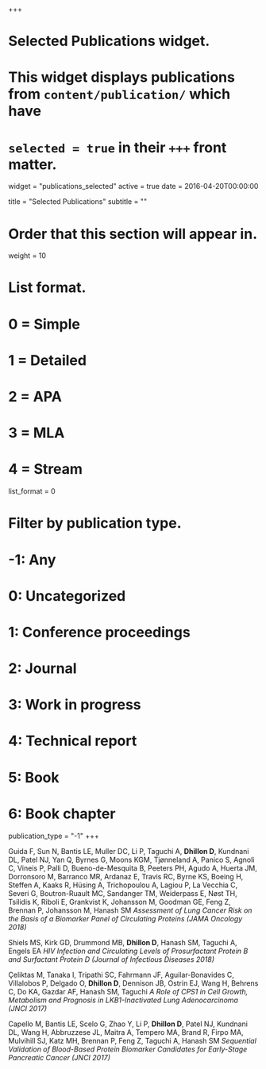 +++
# Selected Publications widget.
# This widget displays publications from `content/publication/` which have
# `selected = true` in their `+++` front matter.
widget = "publications_selected"
active = true
date = 2016-04-20T00:00:00

title = "Selected Publications"
subtitle = ""

# Order that this section will appear in.
weight = 10

# List format.
#   0 = Simple
#   1 = Detailed
#   2 = APA
#   3 = MLA
#   4 = Stream
list_format = 0

# Filter by publication type.
# -1: Any
#  0: Uncategorized
#  1: Conference proceedings
#  2: Journal
#  3: Work in progress
#  4: Technical report
#  5: Book
#  6: Book chapter
publication_type = "-1"
+++

Guida F, Sun N, Bantis LE, Muller DC, Li P, Taguchi A, **Dhillon D**, Kundnani DL, Patel NJ, Yan Q, Byrnes G, Moons KGM, Tjønneland A, Panico S, Agnoli C, Vineis P, Palli D, Bueno-de-Mesquita B, Peeters PH, Agudo A, Huerta JM, Dorronsoro M, Barranco MR, Ardanaz E, Travis RC, Byrne KS, Boeing H, Steffen A, Kaaks R, Hüsing A, Trichopoulou A, Lagiou P, La Vecchia C, Severi G, Boutron-Ruault MC, Sandanger TM, Weiderpass E, Nøst TH, Tsilidis K, Riboli E, Grankvist K, Johansson M, Goodman GE, Feng Z, Brennan P, Johansson M, Hanash SM *Assessment of Lung Cancer Risk on the Basis of a Biomarker Panel of Circulating Proteins (JAMA Oncology 2018)*



Shiels MS, Kirk GD, Drummond MB, **Dhillon D**, Hanash SM, Taguchi A, Engels EA *HIV Infection and Circulating Levels of Prosurfactant Protein B and Surfactant Protein D (Journal of Infectious Diseases 2018)* 



Çeliktas M, Tanaka I, Tripathi SC, Fahrmann JF, Aguilar-Bonavides C, Villalobos P, Delgado O, **Dhillon D**, Dennison JB, Ostrin EJ, Wang H, Behrens C, Do KA, Gazdar AF, Hanash SM, Taguchi *A Role of CPS1 in Cell Growth, Metabolism and Prognosis in LKB1-Inactivated Lung Adenocarcinoma (JNCI 2017)*



Capello M, Bantis LE, Scelo G, Zhao Y, Li P, **Dhillon D**, Patel NJ, Kundnani DL, Wang H, Abbruzzese JL, Maitra A, Tempero MA, Brand R, Firpo MA, Mulvihill SJ, Katz MH, Brennan P, Feng Z, Taguchi A, Hanash SM *Sequential Validation of Blood-Based Protein Biomarker Candidates for Early-Stage Pancreatic Cancer (JNCI 2017)*


